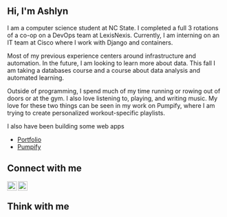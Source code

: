 ## Hi, I'm Ashlyn

I am a computer science student at NC State. I completed a full 3 rotations of a co-op on a DevOps team at LexisNexis. Currently, I am interning on an IT team at Cisco where I work with Django and containers.

Most of my previous experience centers around infrastructure and automation. In the future, I am looking to learn more about data. This fall I am taking a databases course and a course about data analysis and automated learning. 

Outside of programming, I spend much of my time running or rowing out of doors or at the gym. I also love listening to, playing, and writing music. My love for these two things can be seen in my work on Pumpify, where I am trying to create personalized workout-specific playlists.

I also have been building some web apps
* [Portfolio][website]
* [Pumpify](https://achapcomputing.github.io/pumpify)

## Connect with me

[<img align="left" alt="Ashlyn | Twitter" width="22px" src="https://cdn.jsdelivr.net/npm/simple-icons@v3/icons/twitter.svg" />][twitter]
[<img align="left" alt="Ashlyn | LinkedIn" width="22px" src="https://cdn.jsdelivr.net/npm/simple-icons@v3/icons/linkedin.svg" />][linkedin]
<br />

## Think with me
<!-- BLOG-POST-LIST:START -->
<!-- BLOG-POST-LIST:END -->
<!-- From https://github.com/gautamkrishnar/blog-post-workflow -->


[website]: https://ashlynchapman.com
[twitter]: https://twitter.com/achapcomputing
[linkedin]: https://linkedin.com/in/apchapman
